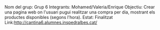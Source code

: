 Nom del grup: Grup 6
Integrants: Mohamed/Valeria/Enrique
Objectiu: Crear una pagina web on l'usuari pugui realitzar una compra per dia, mostrant els productes disponibles (segons l'hora).
Estat: Finalitzat
Link:http://cantina6.alumnes.inspedralbes.cat/
